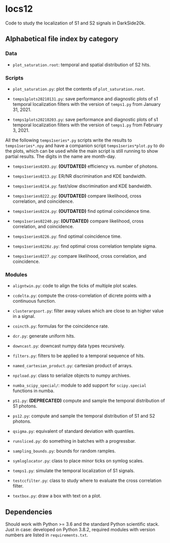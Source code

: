# locs12

Code to study the localization of S1 and S2 signals in DarkSide20k.

## Alphabetical file index by category

### Data

  * `plot_saturation.root`: temporal and spatial distribution of S2 hits.

### Scripts

  * `plot_saturation.py`: plot the contents of `plot_saturation.root`.

  * `temps1plots20210131.py`: save performance and diagnostic plots of s1
    temporal localization filters with the version of `temps1.py` from January
    31, 2021.

  * `temps1plots20210203.py`: save performance and diagnostic plots of s1
    temporal localization filters with the version of `temps1.py` from February
    3, 2021.

All the following `temps1series*.py` scripts write the results to
`temps1series*.npy` and have a companion script `temps1series*plot.py` to do
the plots, which can be used while the main script is still running to show
partial results. The digits in the name are month-day.

  * `temps1series0203.py`: **(OUTDATED)** efficiency vs. number of photons.
    
  * `temps1series0213.py`: ER/NR discrimination and KDE bandwidth.
    
  * `temps1series0214.py`: fast/slow discrimination and KDE bandwidth.
    
  * `temps1series0222.py`: **(OUTDATED)** compare likelihood, cross
    correlation, and coincidence.
    
  * `temps1series0224.py`: **(OUTDATED)** find optimal coincidence time.
    
  * `temps1series02240.py`: **(OUTDATED)** compare likelihood, cross
    correlation, and coincidence.

  * `temps1series0226.py`: find optimal coincidence time.
  
  * `temps1series0226z.py`: find optimal cross correlation template sigma.
  
  * `temps1series0227.py`: compare likelihood, cross correlation, and
    coincidence.
    
### Modules

  * `aligntwin.py`: code to align the ticks of multiple plot scales.

  * `ccdelta.py`: compute the cross-correlation of dicrete points with a
    continuous function.

  * `clusterargsort.py`: filter away values which are close to an higher value
    in a signal.
    
  * `coincth.py`: formulas for the coincidence rate.

  * `dcr.py`: generate uniform hits.
  
  * `downcast.py`: downcast numpy data types recursively.
  
  * `filters.py`: filters to be applied to a temporal sequence of hits.
  
  * `named_cartesian_product.py`: cartesian product of arrays.
  
  * `npzload.py`: class to serialize objects to numpy archives.
    
  * `numba_scipy_special/`: module to add support for `scipy.special` functions 
    in numba.

  * `pS1.py`: **(DEPRECATED)** compute and sample the temporal distribution of
    S1 photons.
  
  * `ps12.py`: compute and sample the temporal distribution of S1 and S2
    photons.
  
  * `qsigma.py`: equivalent of standard deviation with quantiles.
  
  * `runsliced.py`: do something in batches with a progressbar.
  
  * `sampling_bounds.py`: bounds for random ramples.
  
  * `symloglocator.py`: class to place minor ticks on symlog scales.
  
  * `temps1.py`: simulate the temporal localization of S1 signals.
  
  * `testccfilter.py`: class to study where to evaluate the cross correlation
    filter.
  
  * `textbox.py`: draw a box with text on a plot.

## Dependencies

Should work with Python >= 3.6 and the standard Python scientific stack. Just
in case: developed on Python 3.8.2, required modules with version numbers are
listed in `requirements.txt`.
